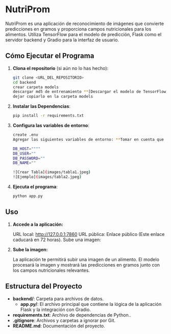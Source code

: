 # NutriProm

NutriProm es una aplicación de reconocimiento de imágenes que convierte predicciones en gramos y proporciona campos nutricionales para los alimentos. Utiliza TensorFlow para el modelo de predicción, Flask como el servidor backend y Gradio para la interfaz de usuario.


## Cómo Ejecutar el Programa

1. **Clona el repositorio** (si aún no lo has hecho):
   ```bash
   git clone <URL_DEL_REPOSITORIO>
   cd backend
   crear carpeta models
   descargar md5 de entrenamiento **[Descargar el modelo de TensorFlow](<>)**
   dejar copiarlo en la carpeta models 

2. **Instalar las Dependencias**:
   ```bash
   pip install -r requirements.txt

2. **Configura las variables de entorno**:
   ```bash
   create .env
   Agregar las siguientes variables de entorno: **Tomar en cuenta que las variables de la base de datos son restringidas**
   
   DB_HOST=""""
   DB_USER=""
   DB_PASSWORD=""
   DB_NAME=""

   ![Crear Tabla](images/tabla1.jpeg)
   ![Ejemplo](images/tabla2.jpeg)

2. **Ejecuta el programa**:
   ```bash
   python app.py

## Uso

1. **Accede a la aplicación:**

   URL local: http://127.0.0.1:7860
   URL pública: Enlace público (Este enlace caducará en 72 horas).
   Sube una imagen:

2. **Sube la imagen:**

   La aplicación te permitirá subir una imagen de un alimento. El modelo procesará la imagen y mostrará las predicciones en gramos junto con los campos nutricionales relevantes.

## Estructura del Proyecto

- **backend/**: Carpeta para archivos de datos.
  - **app.py/**: El archivo principal que contiene la lógica de la aplicación Flask y la integración con Gradio.
- **requirements.txt**: Archivo de dependencias de Python..
- **.gitignore**: Archivos y carpetas a ignorar por Git.
- **README.md**: Documentación del proyecto.

